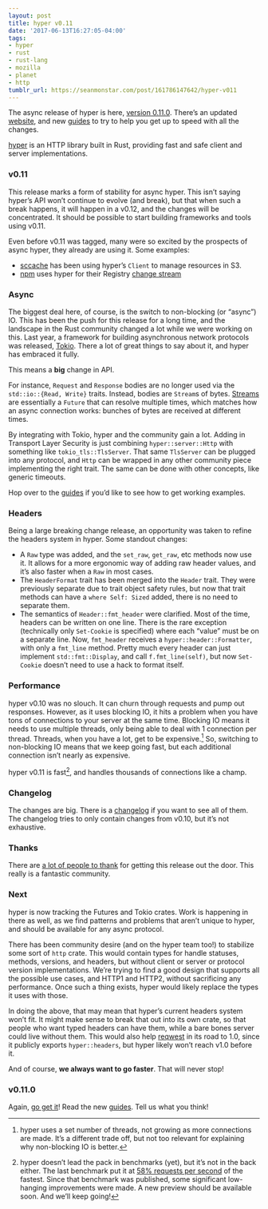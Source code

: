 ```yaml
---
layout: post
title: hyper v0.11
date: '2017-06-13T16:27:05-04:00'
tags:
- hyper
- rust
- rust-lang
- mozilla
- planet
- http
tumblr_url: https://seanmonstar.com/post/161786147642/hyper-v011
---
```

The async release of hyper is here, [version 0.11.0](https://github.com/hyperium/hyper/releases/tag/v0.11.0). There’s an updated [website](https://hyper.rs), and new [guides](https://hyper.rs/guides) to try to help you get up to speed with all the changes.

[hyper](https://hyper.rs) is an HTTP library built in Rust, providing fast and safe client and server implementations.

### v0.11

This release marks a form of stability for async hyper. This isn’t saying hyper’s API won’t continue to evolve (and break), but that when such a break happens, it will happen in a v0.12, and the changes will be concentrated. It should be possible to start building frameworks and tools using v0.11.

Even before v0.11 was tagged, many were so excited by the prospects of async hyper, they already are using it. Some examples:

- [sccache](https://github.com/mozilla/sccache) has been using hyper’s `Client` to manage resources in S3.
- [npm](https://medium.com/npm-inc/npm-weekly-95-npm-helps-pch-npm-rust-bridging-the-spanish-speaking-tech-knowledge-gap-fa2bb3c795fa) uses hyper for their Registry [change stream](https://github.com/ashleygwilliams/changes-stream-rust)

### Async

The biggest deal here, of course, is the switch to non-blocking (or “async”) IO. This has been the push for this release for a long time, and the landscape in the Rust community changed a lot while we were working on this. Last year, a framework for building asynchronous network protocols was released, [Tokio](https://tokio.rs). There a lot of great things to say about it, and hyper has embraced it fully.

This means a **big** change in API.

For instance, `Request` and `Response` bodies are no longer used via the `std::io::{Read, Write}` traits. Instead, bodies are `Stream`s of bytes. [Streams](https://tokio.rs/docs/getting-started/streams-and-sinks/) are essentially a `Future` that can resolve multiple times, which matches how an async connection works: bunches of bytes are received at different times.

By integrating with Tokio, hyper and the community gain a lot. Adding in Transport Layer Security is just combining `hyper::server::Http` with something like `tokio_tls::TlsServer`. That same `TlsServer` can be plugged into any protocol, and `Http` can be wrapped in any other community piece implementing the right trait. The same can be done with other concepts, like generic timeouts.

Hop over to the [guides](https://hyper.rs/guides) if you’d like to see how to get working examples.

### Headers

Being a large breaking change release, an opportunity was taken to refine the headers system in hyper. Some standout changes:

- A `Raw` type was added, and the `set_raw`, `get_raw`, etc methods now use it. It allows for a more ergonomic way of adding raw header values, and it’s also faster when a `Raw` in most cases.
- The `HeaderFormat` trait has been merged into the `Header` trait. They were previously separate due to trait object safety rules, but now that trait methods can have a `where Self: Sized` added, there is no need to separate them.
- The semantics of `Header::fmt_header` were clarified. Most of the time, headers can be written on one line. There is the rare exception (technically only `Set-Cookie` is specified) where each “value” must be on a separate line. Now, `fmt_header` receives a `hyper::header::Formatter`, with only a `fmt_line` method. Pretty much every header can just implement `std::fmt::Display`, and call `f.fmt_line(self)`, but now `Set-Cookie` doesn’t need to use a hack to format itself.

### Performance

hyper v0.10 was no slouch. It can churn through requests and pump out responses. However, as it uses blocking IO, it hits a problem when you have tons of connections to your server at the same time. Blocking IO means it needs to use multiple threads, only being able to deal with 1 connection per thread. Threads, when you have a lot, get to be expensive.[^1] So, switching to non-blocking IO means that we keep going fast, but each additional connection isn’t nearly as expensive.

hyper v0.11 is fast[^2], and handles thousands of connections like a champ.

### Changelog

The changes are big. There is a [changelog](https://github.com/hyperium/hyper/releases/tag/v0.11.0) if you want to see all of them. The changelog tries to only contain changes from v0.10, but it’s not exhaustive.

### Thanks

There are [a lot of people to thank](https://github.com/hyperium/hyper/releases/tag/v0.11.0#user-content-thanks) for getting this release out the door. This really is a fantastic community.

### Next

hyper is now tracking the Futures and Tokio crates. Work is happening in there as well, as we find patterns and problems that aren’t unique to hyper, and should be available for any async protocol.

There has been community desire (and on the hyper team too!) to stabilize some sort of `http` crate. This would contain types for handle statuses, methods, versions, and headers, but without client or server or protocol version implementations. We’re trying to find a good design that supports all the possible use cases, and HTTP1 and HTTP2, without sacrificing any performance. Once such a thing exists, hyper would likely replace the types it uses with those.

In doing the above, that may mean that hyper’s current headers system won’t fit. It might make sense to break that out into its own crate, so that people who want typed headers can have them, while a bare bones server could live without them. This would also help [reqwest](https://github.com/seanmonstar/reqwest) in its road to 1.0, since it publicly exports `hyper::headers`, but hyper likely won’t reach v1.0 before it.

And of course, **we always want to go faster**. That will never stop!

### v0.11.0

Again, [go get it](https://crates.io/crates/hyper)! Read the new [guides](https://hyper.rs/guides). Tell us what you think!



[^1]: hyper uses a set number of threads, not growing as more connections are made. It’s a different trade off, but not too relevant for explaining why non-blocking IO is better.

[^2]: hyper doesn’t lead the pack in benchmarks (yet), but it’s not in the back either. The last benchmark put it at [58% requests per second](https://www.techempower.com/benchmarks/#section=data-r14&hw=ph&test=json) of the fastest. Since that benchmark was published, some significant low-hanging improvements were made. A new preview should be available soon. And we’ll keep going!

